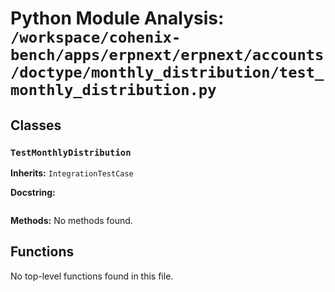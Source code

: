 # Python Module Analysis: `/workspace/cohenix-bench/apps/erpnext/erpnext/accounts/doctype/monthly_distribution/test_monthly_distribution.py`

## Classes

### `TestMonthlyDistribution`
**Inherits:** `IntegrationTestCase`


**Docstring:**
```

```

**Methods:**
No methods found.




## Functions

No top-level functions found in this file.
